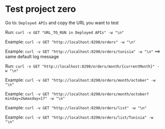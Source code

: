 # Test project zero

Go to: `Deployed APIs` and copy the URL you want to test

Run: `curl -v GET "URL_TO_RUN in Deployed APIs" -w "\n"`

Example: `curl -v GET "http://localhost:8290/orders" -w "\n"`

Example: `curl -v GET "http://localhost:8290/orders/tunisia" -w "\n"` ==> same default log message

Run: `curl -v GET "http://localhost:8290/orders/month/{currentMonth}" -w "\n"`

Example: `curl -v GET "http://localhost:8290/orders/month/october" -w "\n"`

Example: `curl -v GET "http://localhost:8290/orders/month/october?minday=2&maxday=17" -w "\n"`

Example: `curl -v GET "http://localhost:8290/orders/list" -w "\n"`

Example: `curl -v GET "http://localhost:8290/orders/list/Tunisia" -w "\n"`